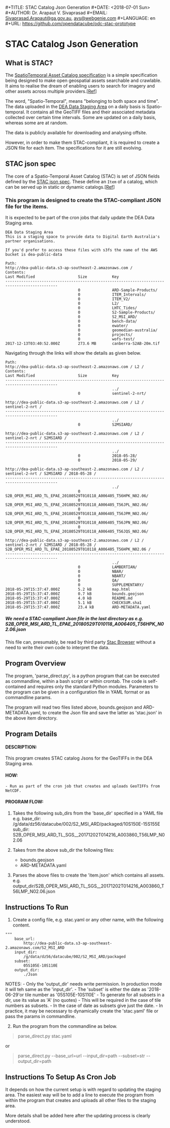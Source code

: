 #+TITLE: STAC Catalog Json Generation
#+DATE: <2018-07-01 Sun>
#+AUTHOR: Dr. Arapaut V. Sivaprasad
#+EMAIL: Sivaprasad.Arapaut@ga.gov.au, avs@webgenie.com
#+LANGUAGE: en
#+URL: https://github.com/opendatacube/odc-stac-prototype

# STAC Catalog Json Generation


## What is STAC?
The [SpatioTemporal Asset Catalog specification](https://github.com/radiantearth/stac-spec/) is a simple specification being
designed to make open geospatial assets searchable and crawlable. It aims to realise the dream of enabling users to search for imagery and other assets across multiple providers.[[Ref](https://gist.github.com/omad/da6f740be0ead467c77c80d66701450f#file-spatio-temporal-access-catalogues-org)]

The word, "Spatio-Temporal", means "belonging to both space and time". The data uploaded in the [DEA Data Staging Area](http://dea-public-data.s3-website-ap-southeast-2.amazonaws.com/) on a daily basis is Spatio-temporal. It contains all the GeoTIFF files and their associated metadata collected over certain time intervals. Some are updated on a daily basis, whereas some are at random.

The data is publicly available for downloading and analysing offsite. 

However, in order to make them STAC-compliant, it is required to create a JSON file for each item. The specifications for it are still evolving.

## STAC json spec

The core of a Spatio-Temporal Asset Catalog (STAC) is set of JSON fields defined by the [STAC json spec](https://github.com/radiantearth/stac-spec/blob/master/json-spec/json-spec.md). These define an `Item` of a catalog, which can be served up in static or dynamic catalogs.[[Ref](https://github.com/radiantearth/stac-spec/tree/master/json-spec)] 


### This program is designed to create the STAC-compliant JSON file for the items.

It is expected to be part of the cron jobs that daily update the DEA Data Staging area. 

```
DEA Data Staging Area
This is a staging space to provide data to Digital Earth Australia's partner organisations.

If you'd prefer to access these files with s3fs the name of the AWS bucket is dea-public-data

Path:
http://dea-public-data.s3-ap-southeast-2.amazonaws.com /
Contents:
Last Modified                   Size           Key 
---------------------------------------------------------------------------------------------
                                0              ARD-Sample-Products/
                                0              ITEM_Intervals/
                                0              ITEM_V2/
                                0              L2/
                                0              LHTC_Tides/
                                0              S2-Sample-Products/
                                0              S2_MSI_ARD/
                                0              bench-data/
                                0              ewater/
                                0              geomedian-australia/
                                0              projects/
                                0              wofs-test/
2017-12-13T03:40:52.000Z        273.6 MB       canberra-S2AB-20m.tif
```
Navigating through the links will show the details as given below.

```
Path:
http://dea-public-data.s3-ap-southeast-2.amazonaws.com / L2 /
Contents:
Last Modified                   Size           Key 
---------------------------------------------------------------------------------------------
                                               ../
                                0              sentinel-2-nrt/

http://dea-public-data.s3-ap-southeast-2.amazonaws.com / L2 / sentinel-2-nrt /
---------------------------------------------------------------------------------------------
                                               ../
                                0              S2MSIARD/

http://dea-public-data.s3-ap-southeast-2.amazonaws.com / L2 / sentinel-2-nrt / S2MSIARD /
---------------------------------------------------------------------------------------------
                                               ../
                                0              2018-05-28/
                                0              2018-05-29/
                                
http://dea-public-data.s3-ap-southeast-2.amazonaws.com / L2 / sentinel-2-nrt / S2MSIARD / 2018-05-28 /
---------------------------------------------------------------------------------------------
                                               ../
                                0              S2B_OPER_MSI_ARD_TL_EPAE_20180529T010118_A006405_T56HPK_N02.06/
                                0              S2B_OPER_MSI_ARD_TL_EPAE_20180529T010118_A006405_T56JPL_N02.06/
                                0              S2B_OPER_MSI_ARD_TL_EPAE_20180529T010118_A006405_T56JPM_N02.06/
                                0              S2B_OPER_MSI_ARD_TL_EPAE_20180529T010118_A006405_T56JPN_N02.06/
                                0              S2B_OPER_MSI_ARD_TL_EPAE_20180529T010118_A006405_T56JQS_N02.06/

http://dea-public-data.s3-ap-southeast-2.amazonaws.com / L2 / sentinel-2-nrt / S2MSIARD / 2018-05-28 / S2B_OPER_MSI_ARD_TL_EPAE_20180529T010118_A006405_T56HPK_N02.06 /
---------------------------------------------------------------------------------------------
                                               ../
                                0              LAMBERTIAN/
                                0              NBAR/
                                0              NBART/
                                0              QA/
                                0              SUPPLEMENTARY/
2018-05-29T15:37:47.000Z        5.2 kB         map.html
2018-05-29T15:37:47.000Z        0.7 kB         bounds.geojson
2018-05-29T15:37:47.000Z        4.0 kB         README.md
2018-05-29T15:37:47.000Z        5.1 kB         CHECKSUM.sha1
2018-05-29T15:37:47.000Z        23.4 kB        ARD-METADATA.yaml

```
##### We need a STAC-compliant Json file in the last directory as e.g. S2B_OPER_MSI_ARD_TL_EPAE_20180529T010118_A006405_T56HPK_N02.06.json

This file can, presumably, be read by third party [Stac Browser](http://iserv-stac.netlify.com/) without a need to write their own code to interpret the data.

## Program Overview
The program, 'parse_direct.py', is a python program that can be executed as commandline, within a bash script or within crontab. The code is self-contained and requires only the standard Python modules. Parameters to the program can be given in a configuration file in YAML format or as commandline params.

The program will read two files listed above, bounds.geojson and ARD-METADATA.yaml, to create the Json file and save the latter as 'stac.json' in the above item directory.

## Program Details

#### DESCRIPTION:
This program creates STAC catalog Jsons for the GeoTIFFs in the DEA Staging area.

#### HOW:
    - Run as part of the cron job that creates and uploads GeoTIFFs from NetCDF.

#### PROGRAM FLOW:
1. Takes the following sub_dirs from the 'base_dir' specified in a YAML file
    e.g. base_dir: /g/data/dz56/datacube/002/S2_MSI_ARD/packaged/10S150E-15S155E
         sub_dir: S2B_OPER_MSI_ARD_TL_SGS__20171202T014216_A003860_T56LMP_N02.06

2. Takes from the above sub_dir the following files:
    - bounds.geojson
    - ARD-METADATA.yaml

3. Parses the above files to create the 'item.json' which contains all assets.
    e.g. output_dir/S2B_OPER_MSI_ARD_TL_SGS__20171202T014216_A003860_T56LMP_N02.06.json
    

## Instructions To Run

1. Create a config file, e.g. stac.yaml or any other name, with the following content. 

```
"""
    base_url:
        http://dea-public-data.s3-ap-southeast-2.amazonaws.com/S2_MSI_ARD
    input_dir:
        /g/data/dz56/datacube/002/S2_MSI_ARD/packaged
    subset:
        05S105E-10S110E
    output_dir:
        ./Json
```
NOTES:
    - Only the 'output_dir' needs write permission. In production mode it will teh same as the 'input_dir'.
    - The 'subset' is either the date as '2018-06-29'or tile number as '05S105E-10S110E' 
    - To generate for all subsets in a dir, use its value as 'A' (no quotes)
        - This will be required in the case of tile numbers as subsets.
    - In the case of date as subsets give just the date. 
    - In practice, it may be necessary to dynamically create the 'stac.yaml' file or pass the params in commandline.

2. Run the program from the commandline as below.

> parse_direct.py stac.yaml

or

> parse_direct.py --base_url=url --input_dir=path --subset=str --output_dir=path


## Instructions To Setup As Cron Job

It depends on how the current setup is with regard to updating the staging area. The easiest way will be to add a line to execute the program from within the program that creates and uploads all other files to the staging area. 

More details shall be added here after the updating process is clearly understood.
